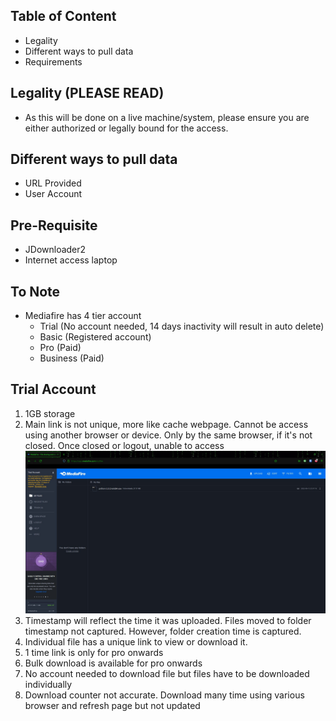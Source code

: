 ## Table of Content
* Legality
* Different ways to pull data
* Requirements

## Legality (PLEASE READ)
* As this will be done on a live machine/system, please ensure you are either authorized or legally bound for the access.

## Different ways to pull data
* URL Provided
* User Account

## Pre-Requisite
* JDownloader2
* Internet access laptop

## To Note
* Mediafire has 4 tier account
  - Trial (No account needed, 14 days inactivity will result in auto delete)
  - Basic (Registered account)
  - Pro (Paid)
  - Business (Paid)

## Trial Account
  1. 1GB storage
  2. Main link is not unique, more like cache webpage. Cannot be access using another browser or device. Only by the same browser, if it's not closed. Once closed or logout, unable to access
  [<img src="https://github.com/matr3p/clouds4you/blob/main/img2/tempaccount.jpg" />](./img2/tempaccount.jpg)
  3. Timestamp will reflect the time it was uploaded. Files moved to folder timestamp not captured. However, folder creation time is captured.
  4. Individual file has a unique link to view or download it.
  5. 1 time link is only for pro onwards
  6. Bulk download is available for pro onwards
  7. No account needed to download file but files have to be downloaded individually
  8. Download counter not accurate. Download many time using various browser and refresh page but not updated
